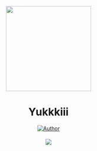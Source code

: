 <div align="center">
<img src="https://avatars.githubusercontent.com/u/34286969?v=4" width="230" height="230"/>
  
# Yukkkiii

>
>
>
</div>
<p align="center">
  <a href="https://github.com/yukisubagja"><img title="Author" src="https://img.shields.io/badge/Yukisubagja-Hanya Newbie-red.svg?style=for-the-badge&logo=github" /></a>
  <h4 align="center">
  <a href="https://wa.me/6289626692456"><img src="https://img.shields.io/badge/Whatsapp-red.svg?style=for-the-badge&logo=whatsapp" /></a>
</h4>
</p>



